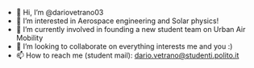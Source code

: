 - 👋 Hi, I’m @dariovetrano03
- 👀 I’m interested in Aerospace engineering and Solar physics!
- 🌱 I’m currently involved in founding a new student team on Urban Air Mobility
- 💞️ I’m looking to collaborate on everything interests me and you :)
- 📫 How to reach me (student mail): dario.vetrano@studenti.polito.it

<!---
dariovetrano03/dariovetrano03 is a ✨ special ✨ repository because its `README.md` (this file) appears on your GitHub profile.
You can click the Preview link to take a look at your changes.
--->
